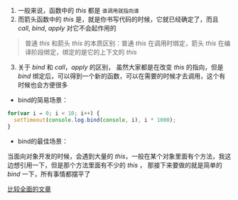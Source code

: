 1. 一般来说，函数中的 *this* 都是 ```谁调用就指向谁```
2. 而箭头函数中的 *this* 是，就是你书写代码的时候，它就已经确定了，而且 *call*, *bind*, *apply* 对它不会起作用的

> 普通 *this* 和箭头 *this* 的本质区别：普通 *this* 在调用时绑定，箭头 *this* 在编译阶段绑定，绑定的是它的上下文的 *this*

3. 关于 *bind* 和 *call*，*apply* 的区别，
虽然大家都是在改变 *this* 的指向，但是 *bind* 绑定后，可以得到一个新的函数，可以在需要的时候才去调用，这个有时候也会方便很多

- bind的简易场景：
``` js
for(var i = 0; i < 10; i++) {
  setTimeout(console.log.bind(console, i), i * 1000);
}
```

- bind的最佳场景：

当面向对象开发的时候，会遇到大量的 *this*，一般在某个对象里面有个方法，我这边想引用一下，但是那个方法里面有不少的 *this* ，
那接下来要做的就是简单的 *bind* 一下，所有事情都摆平了

[注释]: 以上代码可以代替闭包进行正确的取值

[比较全面的文章](https://www.cnblogs.com/dongcanliang/p/7054176.html)